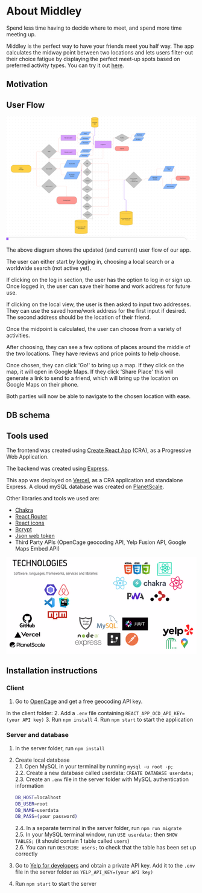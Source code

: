 # About Middley

Spend less time having to decide where to meet, and spend more time meeting up.

Middley is the perfect way to have your friends meet you half way. The app calculates the midway point between two locations and lets users filter-out their choice fatigue by displaying the perfect meet-up spots based on preferred activity types. You can try it out [here](https://fs-22-team3.vercel.app/).

## Motivation

## User Flow

![User Flow Diagram](userFlow.png)

The above diagram shows the updated (and current) user flow of our app. 

The user can either start by logging in, choosing a local search or a worldwide search (not active yet).

If clicking on the log in section, the user has the option to log in or sign up. Once logged in, the user can save their home and work address for future use.

If clicking on the local view, the user is then asked to input two addresses. They can use the saved home/work address for the first input if desired. The second address should be the location of their friend.

Once the midpoint is calculated, the user can choose from a variety of activities. 

After choosing, they can see a few options of places around the middle of the two locations. They have reviews and price points to help choose.

Once chosen, they can click 'Go!' to bring up a map. If they click on the map, it will open in Google Maps. If they click 'Share Place' this will generate a link to send to a friend, which will bring up the location on Google Maps on their phone. 

Both parties will now be able to navigate to the chosen location with ease. 

## DB schema

## Tools used

The frontend was created using [Create React App](https://create-react-app.dev/docs/making-a-progressive-web-app/) (CRA), as a Progressive Web Application.

The backend was created using [Express](http://expressjs.com/). 

This app was deployed on [Vercel](https://vercel.com/docs), as a CRA application and standalone Express. A cloud mySQL database was created on [PlanetScale](https://planetscale.com/).

Other libraries and tools we used are:
- [Chakra](https://chakra-ui.com/)
- [React Router](https://reactrouter.com/en/main)
- [React icons](https://react-icons.github.io/react-icons/)
- [Bcrypt](https://www.npmjs.com/package/bcrypt)
- [Json web token](https://jwt.io/)
- Third Party APIs (OpenCage geocoding API, Yelp Fusion API, Google Maps Embed API)

![img.png](img.png)

## Installation instructions

### Client
1. Go to [OpenCage](https://opencagedata.com/api#quickstart) and get a free geocoding API key.

In the client folder:
2. Add a `.env` file containing `REACT_APP_OCD_API_KEY=(your API key)`
3. Run `npm install`
4. Run `npm start` to start the application

### Server and database

1. In the server folder, run `npm install`

2. Create local database\
    2.1. Open MySQL in your terminal by running `mysql -u root -p;`\
    2.2. Create a new database called userdata: `CREATE DATABASE userdata;`\
    2.3. Create an `.env` file in the server folder with MySQL authentication information

    ```bash
    DB_HOST=localhost
    DB_USER=root
    DB_NAME=userdata
    DB_PASS=(your password)
    ```
    2.4. In a separate terminal in the server folder, run `npm run migrate`\
    2.5. In your MySQL terminal window, run `USE userdata;` then `SHOW TABLES;` (it should contain 1 table called `users`)\
    2.6. You can run `DESCRIBE users;` to check that the table has been set up correctly

3. Go to [Yelp for developers](https://www.yelp.com/developers/documentation/v3/authentication) and obtain a private API key. Add it to the `.env` file in the server folder as `YELP_API_KEY=(your API key)`

4. Run `npm start` to start the server



